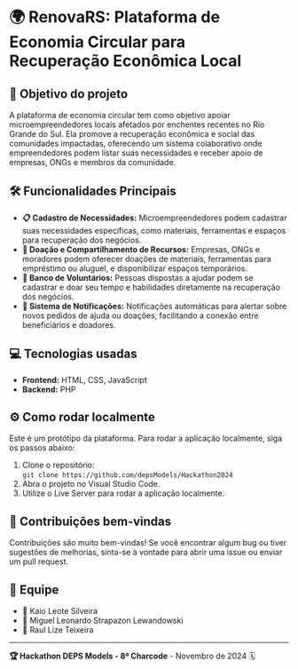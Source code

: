# 🌍 RenovaRS: Plataforma de Economia Circular para Recuperação Econômica Local

## 📖 Objetivo do projeto
A plataforma de economia circular tem como objetivo apoiar microempreendedores locais afetados por enchentes recentes no Rio Grande do Sul. Ela promove a recuperação econômica e social das comunidades impactadas, oferecendo um sistema colaborativo onde empreendedores podem listar suas necessidades e receber apoio de empresas, ONGs e membros da comunidade.

## 🛠️ Funcionalidades Principais
- **📋 Cadastro de Necessidades:** Microempreendedores podem cadastrar suas necessidades específicas, como materiais, ferramentas e espaços para recuperação dos negócios.
- **🤝 Doação e Compartilhamento de Recursos:** Empresas, ONGs e moradores podem oferecer doações de materiais, ferramentas para empréstimo ou aluguel, e disponibilizar espaços temporários.
- **👥 Banco de Voluntários:** Pessoas dispostas a ajudar podem se cadastrar e doar seu tempo e habilidades diretamente na recuperação dos negócios.
- **🔔 Sistema de Notificações:** Notificações automáticas para alertar sobre novos pedidos de ajuda ou doações, facilitando a conexão entre beneficiários e doadores.

## 💻 Tecnologias usadas
- **Frontend:** HTML, CSS, JavaScript
- **Backend:** PHP

## ⚙️ Como rodar localmente
Este é um protótipo da plataforma. Para rodar a aplicação localmente, siga os passos abaixo:
1. Clone o repositório:  
   `git clone https://github.com/depsModels/Hackathon2024`
2. Abra o projeto no Visual Studio Code.
3. Utilize o Live Server para rodar a aplicação localmente.

## 🙋 Contribuições bem-vindas
Contribuições são muito bem-vindas! Se você encontrar algum bug ou tiver sugestões de melhorias, sinta-se à vontade para abrir uma issue ou enviar um pull request.

## 👥 Equipe
- 👤 Kaio Leote Silveira
- 👤 Miguel Leonardo Strapazon Lewandowski
- 👤 Raul Lize Teixeira

---

**🏆 Hackathon DEPS Models - 8ª Charcode** - Novembro de 2024 🗓️
